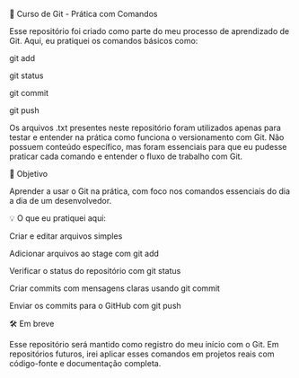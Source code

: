 📘 Curso de Git - Prática com Comandos

Esse repositório foi criado como parte do meu processo de aprendizado de Git. Aqui, eu pratiquei os comandos básicos como:

git add

git status

git commit

git push

Os arquivos .txt presentes neste repositório foram utilizados apenas para testar e entender na prática como funciona o versionamento com Git. Não possuem conteúdo específico, mas foram essenciais para que eu pudesse praticar cada comando e entender o fluxo de trabalho com Git.

🚀 Objetivo

Aprender a usar o Git na prática, com foco nos comandos essenciais do dia a dia de um desenvolvedor.

💡 O que eu pratiquei aqui:

Criar e editar arquivos simples

Adicionar arquivos ao stage com git add

Verificar o status do repositório com git status

Criar commits com mensagens claras usando git commit

Enviar os commits para o GitHub com git push

🛠️ Em breve

Esse repositório será mantido como registro do meu início com o Git. Em repositórios futuros, irei aplicar esses comandos em projetos reais com código-fonte e documentação completa.
